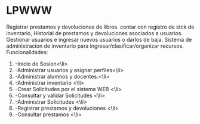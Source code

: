 # LPWWW
Registrar prestamos y devoluciones de libros. contar con registro de stck de inventario, Historial de prestamos y devoluciones asociados a usuarios.
Gestionar usuarios e ingresar nuevos usuarios o darlos de baja.
Sistema de administracion de inventario para ingresar/clasificar/organizar recursos.  
Funcionalidades:  
<ol>
        <li>-Inicio de Sesion<\li>  
        <li>-Administrar usuarios y asignar perfiles<\li>  
        <li>-Administrar alumnos y docentes.<\li>  
        <li>-Administrar inventario <\li> 
        <li>-Crear Solicitudes por el sistema WEB <\li> 
        <li>-Consultar y validar Solicitudes <\li> 
        <li>-Administrar Solicitudes <\li> 
        <li>-Registrar prestamos y devoluciones  <\li>
        <li>-Consultar prestamos  <\li>
</ol>
